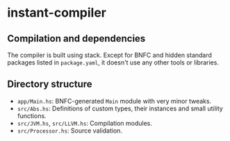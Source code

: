 # instant-compiler

## Compilation and dependencies

The compiler is built using stack. 
Except for BNFC and hidden standard packages listed in `package.yaml`, it doesn't use any other tools or libraries. 

## Directory structure
- `app/Main.hs`: BNFC-generated `Main` module with very minor tweaks.
- `src/Abs.hs`: Definitions of custom types, their instances and small utility functions.
- `src/JVM.hs`, `src/LLVM.hs`: Compilation modules.
- `src/Processor.hs`: Source validation.

